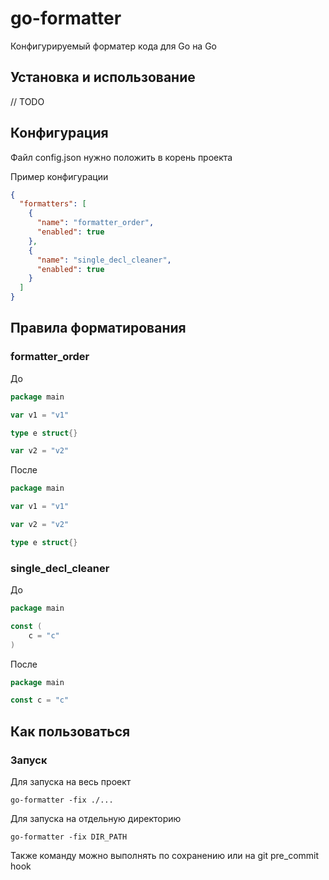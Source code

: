 ﻿# go-formatter

Конфигурируемый форматер кода для Go на Go

## Установка и использование

// TODO

## Конфигурация

Файл config.json нужно положить в корень проекта

Пример конфигурации

```json
{
  "formatters": [
    {
      "name": "formatter_order",
      "enabled": true
    },
    {
      "name": "single_decl_cleaner",
      "enabled": true
    }
  ]
}
```

## Правила форматирования

### formatter_order

До

```go
package main

var v1 = "v1"

type e struct{}

var v2 = "v2"
```

После

```go
package main

var v1 = "v1"

var v2 = "v2"

type e struct{}
```

### single_decl_cleaner

До

```go
package main

const (
	c = "c"
)
```

После

```go
package main

const c = "c"
```

## Как пользоваться

### Запуск

Для запуска на весь проект

```shell
go-formatter -fix ./...
```

Для запуска на отдельную директорию

```shell
go-formatter -fix DIR_PATH
```

Также команду можно выполнять по сохранению или на git pre_commit hook
